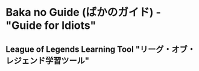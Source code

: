 # Baka no Guide (ばかのガイド) - "Guide for Idiots"
## League of Legends Learning Tool "リーグ・オブ・レジェンド学習ツール"


<!-- 
Create a website that provides resources and tools for League of Legends players to improve their gameplay. The website can include features such as:

Champion guides: Provide guides on how to play each champion in League of Legends, including tips on their strengths, weaknesses, and optimal item builds.

Match analysis: Allow players to analyze their match history and identify areas where they can improve. Use data visualization tools to display statistics such as win rate, KDA ratio, and CS per minute.

Coaching services: Offer coaching services from experienced League of Legends players to help players improve their gameplay. This can be done through one-on-one coaching sessions or through pre-recorded coaching videos.

Team finder: Allow players to find other players to team up with for ranked matches. This can be done through a matchmaking algorithm that matches players based on their roles, playstyle, and skill level.

News and updates: Provide the latest news and updates on League of Legends, including patch notes, upcoming tournaments, and new champion releases.

Community forums: Allow players to discuss strategies, share tips, and connect with other players in a community forum. Use gamification elements such as badges and leaderboards to incentivize participation.

Streamer database: Provide a database of League of Legends streamers, categorized by their role, skill level, and language. This can help players find streamers who play champions they're interested in or who speak their native language.

Overall, the idea is to create a comprehensive resource for League of Legends players to improve their gameplay and connect with other players. The website can be monetized through advertising, coaching fees, and premium membership options that provide additional features and benefits.
 -->